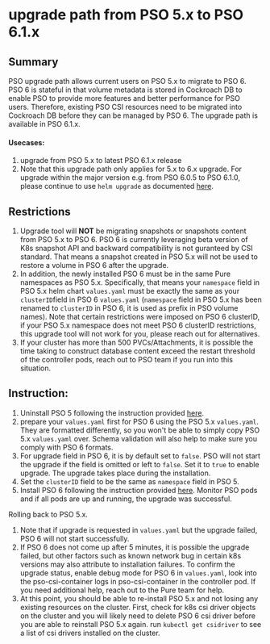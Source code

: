 # upgrade path from PSO 5.x to PSO 6.1.x

## Summary
PSO upgrade path allows current users on PSO 5.x to migrate to PSO 6. PSO 6 is stateful in that volume metadata is stored in Cockroach DB to enable PSO to provide more features and better performance for PSO users. Therefore, existing PSO CSI resources need to be migrated into Cockroach DB before they can be managed by PSO 6. 
The upgrade path is available in PSO 6.1.x. 
#### Usecases:
1. upgrade from PSO 5.x to latest PSO 6.1.x release
2. Note that this upgrade path only applies for 5.x to 6.x upgrade. For upgrade within the major version e.g. from PSO 6.0.5 to PSO 6.1.0, please continue to use ```helm upgrade``` as documented [here](../pure-pso/README.md).

## Restrictions
1. Upgrade tool will **NOT** be migrating snapshots or snapshots content from PSO 5.x to PSO 6. PSO 6 is currently leveraging beta version of K8s snapshot API and backward compatibility is not guranteed by CSI standard. That means a snapshot created in PSO 5.x will not be used to restore a volume in PSO 6 after the upgrade. 
2. In addition, the newly installed PSO 6 must be in the same Pure namespaces as PSO 5.x. Specifically, that means your `namespace` field in PSO 5.x helm chart `values.yaml` must be exactly the same as your `clusterID`field in PSO 6 `values.yaml` (`namespace` field in PSO 5.x has been renamed to `clusterID` in PSO 6, it is used as prefix in PSO volume names). Note that certain restrictions were imposed on PSO 6 clusterID, if your PSO 5.x namespace does not meet PSO 6 clusterID restrictions, this upgrade tool will not work for you, please reach out for alternatives. 
3. If your cluster has more than 500 PVCs/Attachments, it is possible the time taking to construct database content exceed the restart threshold of the controller pods, reach out to PSO team if you run into this situation.

## Instruction:
1. Uninstall PSO 5 following the instruction provided [here](../pure-pso/README.md).  
2. prepare your `values.yaml` first for PSO 6 using the PSO 5.x `values.yaml`. They are formatted differently, so you won't be able to simply copy PSO 5.x `values.yaml` over. Schema validation will also help to make sure you comply with PSO 6 formats. 
3. For upgrade field in PSO 6, it is by default set to `false`. PSO will not start the upgrade if the field is omitted or left to `false`. Set it to `true` to enable upgrade. The upgrade takes place during the installation. 
4. Set the `clusterID` field to be the same as `namespace` field in PSO 5.
5. Install PSO 6 following the instruction provided [here](../pure-pso/README.md). Monitor PSO pods and if all pods are up and running, the upgrade was successful. 

Rolling back to PSO 5.x.
1. Note that if upgrade is requested in `values.yaml` but the upgrade failed, PSO 6 will not start successfully. 
2. If PSO 6 does not come up after 5 minutes, it is possible the upgrade failed, but other factors such as known network bug in certain k8s versions may also attribute to installation failures. To confirm the upgrade status, enable debug mode for PSO 6 in `values.yaml`, look into the pso-csi-container logs in pso-csi-container in the controller pod. If you need additional help, reach out to the Pure team for help. 
3. At this point, you should be able to re-install PSO 5.x and not losing any existing resources on the cluster. First, check for k8s csi driver objects on the cluster and you will likely need to delete PSO 6 csi driver before you are able to reinstall PSO 5.x again. 
run ```kubectl get csidriver``` to see a list of csi drivers installed on the cluster. 
